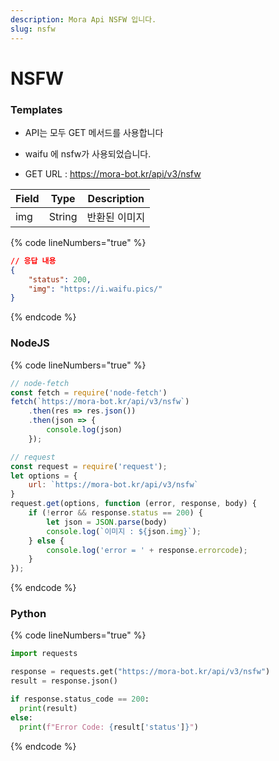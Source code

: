 ```yaml
---
description: Mora Api NSFW 입니다.
slug: nsfw
---
```


# NSFW

### Templates

* API는 모두 GET 메서드를 사용합니다

* waifu 에 nsfw가 사용되었습니다.

* GET URL : https://mora-bot.kr/api/v3/nsfw

| Field | Type | Description |
| ------ | ------ | ------ |
| img | String | 반환된 이미지 |

{% code lineNumbers="true" %}
```json
// 응답 내용
{
    "status": 200,
    "img": "https://i.waifu.pics/"
}
```
{% endcode %}

### NodeJS

{% code lineNumbers="true" %}
```javascript
// node-fetch
const fetch = require('node-fetch')
fetch(`https://mora-bot.kr/api/v3/nsfw`)
    .then(res => res.json())
    .then(json => {
        console.log(json)
    });

// request
const request = require('request');
let options = {
    url: `https://mora-bot.kr/api/v3/nsfw`
}
request.get(options, function (error, response, body) {
    if (!error && response.status == 200) {
        let json = JSON.parse(body)
        console.log(`이미지 : ${json.img}`);
    } else {
        console.log('error = ' + response.errorcode);
    }
});
```
{% endcode %}

### Python

{% code lineNumbers="true" %}
```python
import requests

response = requests.get("https://mora-bot.kr/api/v3/nsfw")
result = response.json()

if response.status_code == 200:
  print(result)
else:
  print(f"Error Code: {result['status']}")
```
{% endcode %}
